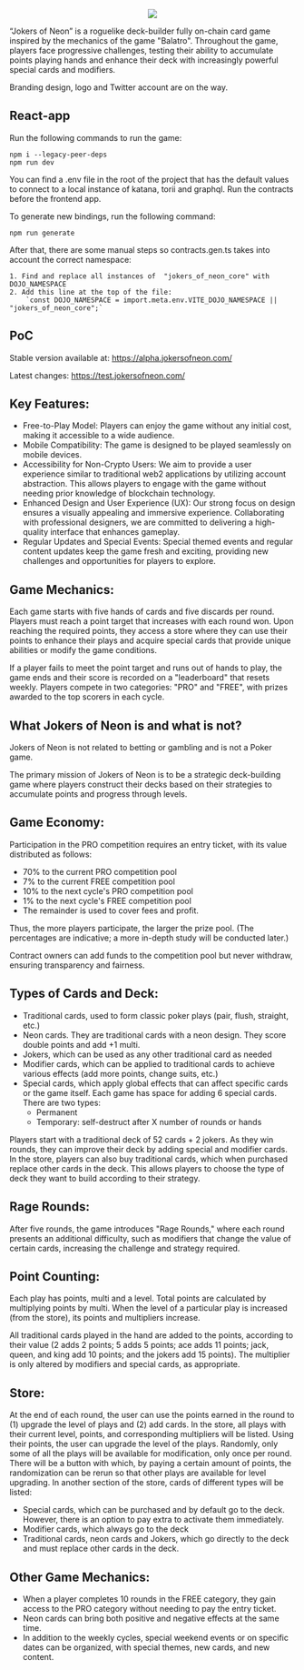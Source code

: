 <p align="center" width="100%">
    <img src="https://github.com/jokers-of-neon/jokers-of-neon-app/assets/24213554/8c72b427-fbbb-430e-8575-86d3d99cb7c8"> 
</p>

“Jokers of Neon” is a roguelike deck-builder fully on-chain card game inspired by the mechanics of the game "Balatro". Throughout the game, players face progressive challenges, testing their ability to accumulate points playing hands and enhance their deck with increasingly powerful special cards and modifiers.

Branding design, logo and Twitter account are on the way.


## React-app

Run the following commands to run the game:

    npm i --legacy-peer-deps
    npm run dev

You can find a .env file in the root of the project that has the default values to connect to a local instance of katana, torii and graphql.
Run the contracts before the frontend app.

To generate new bindings, run the following command:

    npm run generate

After that, there are some manual steps so contracts.gen.ts takes into account the correct namespace:

    1. Find and replace all instances of  "jokers_of_neon_core" with DOJO_NAMESPACE
    2. Add this line at the top of the file:
        `const DOJO_NAMESPACE = import.meta.env.VITE_DOJO_NAMESPACE || "jokers_of_neon_core";`

## PoC

Stable version available at: https://alpha.jokersofneon.com/ 

Latest changes: https://test.jokersofneon.com/ 


## Key Features:

* Free-to-Play Model: Players can enjoy the game without any initial cost, making it accessible to a wide audience.
* Mobile Compatibility: The game is designed to be played seamlessly on mobile devices.
* Accessibility for Non-Crypto Users: We aim to provide a user experience similar to traditional web2 applications by utilizing account abstraction. This allows players to engage with the game without needing prior knowledge of blockchain technology.
* Enhanced Design and User Experience (UX): Our strong focus on design ensures a visually appealing and immersive experience. Collaborating with professional designers, we are committed to delivering a high-quality interface that enhances gameplay.
* Regular Updates and Special Events: Special themed events and regular content updates keep the game fresh and exciting, providing new challenges and opportunities for players to explore.


## Game Mechanics:

Each game starts with five hands of cards and five discards per round. Players must reach a point target that increases with each round won. Upon reaching the required points, they access a store where they can use their points to enhance their plays and acquire special cards that provide unique abilities or modify the game conditions.

If a player fails to meet the point target and runs out of hands to play, the game ends and their score is recorded on a "leaderboard" that resets weekly. Players compete in two categories: "PRO" and "FREE", with prizes awarded to the top scorers in each cycle.



## What Jokers of Neon is and what is not?

Jokers of Neon is not related to betting or gambling and is not a Poker game.

The primary mission of Jokers of Neon is to be a strategic deck-building game where players construct their decks based on their strategies to accumulate points and progress through levels.


## Game Economy:

Participation in the PRO competition requires an entry ticket, with its value distributed as follows:

* 70% to the current PRO competition pool
* 7% to the current FREE competition pool
* 10% to the next cycle's PRO competition pool
* 1% to the next cycle's FREE competition pool
* The remainder is used to cover fees and profit.

Thus, the more players participate, the larger the prize pool.
(The percentages are indicative; a more in-depth study will be conducted later.)

Contract owners can add funds to the competition pool but never withdraw, ensuring transparency and fairness.


## Types of Cards and Deck:

* Traditional cards, used to form classic poker plays (pair, flush, straight, etc.)
* Neon cards. They are traditional cards with a neon design. They score double points and add +1 multi.
* Jokers, which can be used as any other traditional card as needed
* Modifier cards, which can be applied to traditional cards to achieve various effects (add more points, change suits, etc.)
* Special cards, which apply global effects that can affect specific cards or the game itself. Each game has space for adding 6 special cards. There are two types:
   * Permanent
   * Temporary: self-destruct after X number of rounds or hands

Players start with a traditional deck of 52 cards + 2 jokers. As they win rounds, they can improve their deck by adding special and modifier cards. In the store, players can also buy traditional cards, which when purchased replace other cards in the deck. This allows players to choose the type of deck they want to build according to their strategy.


## Rage Rounds:
After five rounds, the game introduces "Rage Rounds," where each round presents an additional difficulty, such as modifiers that change the value of certain cards, increasing the challenge and strategy required.


## Point Counting:
Each play has points, multi and a level. Total points are calculated by multiplying points by multi. When the level of a particular play is increased (from the store), its points and multipliers increase.

All traditional cards played in the hand are added to the points, according to their value (2 adds 2 points; 5 adds 5 points; ace adds 11 points; jack, queen, and king add 10 points; and the jokers add 15 points).
The multiplier is only altered by modifiers and special cards, as appropriate.


## Store:
At the end of each round, the user can use the points earned in the round to (1) upgrade the level of plays and (2) add cards.
In the store, all plays with their current level, points, and corresponding multipliers will be listed. Using their points, the user can upgrade the level of the plays. Randomly, only some of all the plays will be available for modification, only once per round. There will be a button with which, by paying a certain amount of points, the randomization can be rerun so that other plays are available for level upgrading.
In another section of the store, cards of different types will be listed:

* Special cards, which can be purchased and by default go to the deck. However, there is an option to pay extra to activate them immediately.
* Modifier cards, which always go to the deck
* Traditional cards, neon cards and Jokers, which go directly to the deck and must replace other cards in the deck.


## Other Game Mechanics:
* When a player completes 10 rounds in the FREE category, they gain access to the PRO category without needing to pay the entry ticket.
* Neon cards can bring both positive and negative effects at the same time.
* In addition to the weekly cycles, special weekend events or on specific dates can be organized, with special themes, new cards, and new content.




